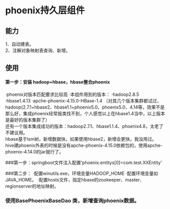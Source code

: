 # phoenix持久层组件

## 能力

1、自动建表。<br/>
2、注解对象映射表查询、新增。<br/>

## 使用

#### 第一步：安装 hadoop+hbase，hbase整合phoenix
·phoenix对版本匹配要求比较高
·本组件用到的版本：
·hadoop2.8.5
·hbase1.4.13
·apche-phoenix-4.15.0-HBase-1.4
（对其几个版本集群都试过，hadoop(2.7.1+hbase2、hbase1.1+phoenix5.0、phoenix5.0、4.14等，效果不是那么好，集成phoenix经常报类找不到，个人感觉以上在hbase1.4当中，以上版本是最好的版本集群了）<br/>
还有一个版本集成成功的版本：hadoop2.7.1、hbase1.1.4、phoenix4.8，太老了不建议用。<br/>
hbase基于lsm树，新增数据快，如果使用hbase2，新增会更快，我没用过。<br/>
hive建phoenix外表的时候是没有apche-phoenix-4.15.0依赖包的，使用apche-phoenix-4.14.0的jar就行了。

###第一步：springboot文件注入配置'phoenix.entitys[0]=com.test.XXEntity'

###第二步：
·配置winutils.exe，环境变量HADOOP_HOME
·配置环境变量如JAVA_HOME。
·配置hosts文件，指定hbase的zookeeper、master、regionserver的地址映射。

### 使用BasePhoenixBaseDao 类，新增查询phoenix数据。